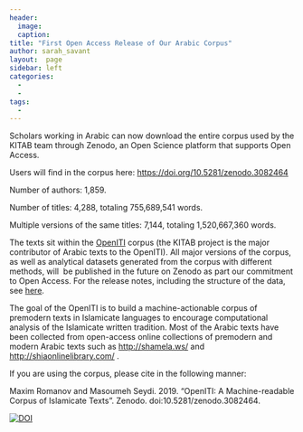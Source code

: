 ```yaml
---
header:
  image: 
  caption: 
title: "First Open Access Release of Our Arabic Corpus"			
author: sarah_savant		
layout:	 page
sidebar: left
categories:
  - 
  - 
tags:
  - 
---
```





Scholars working in Arabic can now download the entire corpus used by the KITAB team through Zenodo, an Open Science platform that supports Open Access.



Users will find in the corpus here: <https://doi.org/10.5281/zenodo.3082464>



Number of authors: 1,859.  

Number of titles: 4,288, totaling 755,689,541 words.  

Multiple versions of the same titles: 7,144, totaling 1,520,667,360 words.



The texts sit within the [OpenITI](http://kitab-project.org/openiti/) corpus (the KITAB project is the major contributor of Arabic texts to the OpenITI). All major versions of the corpus, as well as analytical datasets generated from the corpus with different methods, will  be published in the future on Zenodo as part our commitment to Open Access. For the release notes, including the structure of the data, see [here](https://github.com/OpenITI/RELEASE/blob/master/README.md).



The goal of the OpenITI is to build a machine-actionable corpus of premodern texts in Islamicate languages to encourage computational analysis of the Islamicate written tradition. Most of the Arabic texts have been collected from open-access online collections of premodern and modern Arabic texts such as <http://shamela.ws/> and <http://shiaonlinelibrary.com/> .



If you are using the corpus, please cite in the following manner:



Maxim Romanov and Masoumeh Seydi. 2019. “OpenITI: A Machine-readable Corpus of Islamicate Texts”. Zenodo. doi:10.5281/zenodo.3082464.



[![DOI](./First%20Open%20Access%20Release%20of%20Our%20Arabic%20Corpus%20_%20KITAB_files/zenodo.3082464.svg)](https://doi.org/10.5281/zenodo.3082464)




